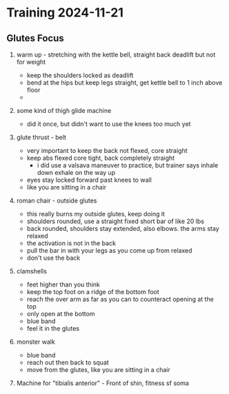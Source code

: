# Training 2024-11-21

## Glutes Focus

1. warm up - stretching with the kettle bell, straight back deadlift but not for weight
    - keep the shoulders locked as deadlift
    - bend at the hips but keep legs straight, get kettle bell to 1 inch above floor
    - 
1. some kind of thigh glide machine
    - did it once, but didn't want to use the knees too much yet
1. glute thrust - belt
    - very important to keep the back not flexed, core straight
    - keep abs flexed core tight, back completely straight
        - i did use a valsava maneuver to practice, but trainer says inhale down exhale on the way up
    - eyes stay locked forward past knees to wall
    - like you are sitting in a chair
1. roman chair - outside glutes
    - this really burns my outside glutes, keep doing it
    - shoulders rounded, use a straight fixed short bar of like 20 lbs
    - back rounded, shoulders stay extended, also elbows. the arms stay relaxed
    - the activation is not in the back
    - pull the bar in with your legs as you come up from relaxed
    - don't use the back
1. clamshells
    - feet higher than you think
    - keep the top foot on a ridge of the bottom foot
    - reach the over arm as far as you can to counteract opening at the top
    - only open at the bottom
    - blue band
    - feel it in the glutes
1. monster walk
    - blue band
    - reach out then back to squat
    - move from the glutes, like you are sitting in a chair


1. Machine for "tibialis anterior" - Front of shin, fitness sf soma
